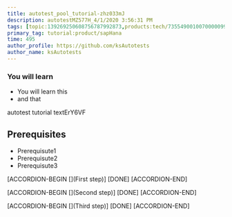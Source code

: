 ```yaml
---
title: autotest_pool_tutorial-zhz033mJ
description: autotestMZ577H_4/1/2020 3:56:31 PM
tags: [topic:139269250608756787992873,products:tech/73554900100700000996,tutorial:experience/advanced]
primary_tag: tutorial:product/sapHana
time: 495
author_profile: https://github.com/ksAutotests
author_name: ksAutotests
---
```

### You will learn
- You will learn this
- and that

autotest tutorial textErY6VF

## Prerequisites
- Prerequisute1
- Prerequisute2
- Prerequisute3

[ACCORDION-BEGIN [](First step)]
[DONE]
[ACCORDION-END]

[ACCORDION-BEGIN [](Second step)]
[DONE]
[ACCORDION-END]

[ACCORDION-BEGIN [](Third step)]
[DONE]
[ACCORDION-END]

